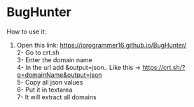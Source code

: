 # BugHunter


How to use it:

1. Open this link: https://iprogrammer16.github.io/BugHunter/ <br>
2- Go to crt.sh <br>
3- Enter the domain name <br>
4- In the url add &output=json.. Like this -> https://crt.sh/?q=domainName&output=json <br>
5- Copy all json values <br>
6- Put it in textarea <br>
7- It will extract all domains <br>

